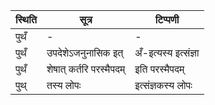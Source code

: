 | स्थिति | सूत्र | टिप्पणी |
| ----- | ------- | ------ |
| पुथँ | - | - |
| पुथँ | उपदेशेऽजनुनासिक इत् | अँ-इत्यस्य इत्संज्ञा |
| पुथँ | शेषात् कर्तरि परस्मैपदम् | इति परस्मैपदम् |
| पुथ् | तस्य लोपः | इत्संज्ञकस्य लोपः |
